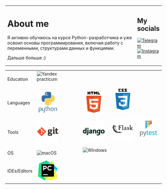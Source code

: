<table>
<tr>
<td width="550">
<h1>About me</h1>

Я активно обучаюсь на курсе Python-разработчика и уже освоил основы программирования,
включая работу с переменными, структурами данных и функциями.

Дальше больше :)

</td>
<td>
   <h2> My socials </h2>

   [![Telegram](https://img.shields.io/badge/Telegram-2CA5E0?style=for-the-badge&logo=telegram&logoColor=white)](https://t.me/khamzaew_j)
   [![Instagram](https://img.shields.io/badge/Instagram-%23E4405F.svg?style=for-the-badge&logo=Instagram&logoColor=white)](https://www.instagram.com/khamzaev.j)
</td>
</tr>
</table>

<table>
<tr>
   <td> Education </td>
   <td>
        <img src="https://avatars.mds.yandex.net/i?id=e583af1751d6ae3e118d8d41468c02e78ebcfb23-5175033-images-thumbs&n=13" title="Yandex practicum" width="70"/>&nbsp;
   </td>
</tr>
<tr>
   <td> Languages </td>
   <td>
       <img src="https://github.com/devicons/devicon/blob/ca28c779441053191ff11710fe24a9e6c23690d6/icons/python/python-original-wordmark.svg" width="70"/>&nbsp;
   </td>
   <td>
        <img src="https://github.com/devicons/devicon/blob/ca28c779441053191ff11710fe24a9e6c23690d6/icons/html5/html5-original-wordmark.svg" width="70"/>&nbsp;
   </td>
   <td>
        <img src="https://github.com/devicons/devicon/blob/ca28c779441053191ff11710fe24a9e6c23690d6/icons/css3/css3-original-wordmark.svg" width="70"/>&nbsp;
   </td>
</tr>
<tr>
   <td> Tools </td>
   <td>
        <img src="https://github.com/devicons/devicon/blob/ca28c779441053191ff11710fe24a9e6c23690d6/icons/git/git-original-wordmark.svg" width="70" />&nbsp;
   </td>
   <td>
        <img src="https://github.com/devicons/devicon/blob/ca28c779441053191ff11710fe24a9e6c23690d6/icons/django/django-plain-wordmark.svg" width="70"/>&nbsp;
   </td>
   <td>
        <img src="https://github.com/devicons/devicon/blob/ca28c779441053191ff11710fe24a9e6c23690d6/icons/flask/flask-original-wordmark.svg" width="70"/>&nbsp;
   </td>
   <td>
        <img src="https://github.com/devicons/devicon/blob/ca28c779441053191ff11710fe24a9e6c23690d6/icons/pytest/pytest-original-wordmark.svg" width="70"/>&nbsp;
   </td>
</tr>
<tr>
   <td> OS </td>
   <td>
        <img src="https://upload.wikimedia.org/wikipedia/de/b/b1/MacOS-Logo.svg" title="macOS" width="70"/>&nbsp;
   </td>
   <td>
        <img src="https://upload.wikimedia.org/wikipedia/commons/thumb/e/e2/Windows_logo_and_wordmark_-_2021.svg/420px-Windows_logo_and_wordmark_-_2021.svg.png" title="Windows" width="70"/>&nbsp;
   </td>
</tr>
<tr>
   <td> IDEs/Editors </td>
   <td>
        <img src="https://github.com/devicons/devicon/blob/master/icons/pycharm/pycharm-original.svg" title="PyCharm" width="70"/>&nbsp;
   </td>
</tr>
</table>
